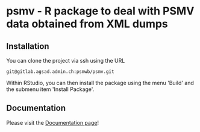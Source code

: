 # psmv - R package to deal with PSMV data obtained from XML dumps

## Installation

You can clone the project via ssh using the URL

```
git@gitlab.agsad.admin.ch:psmwb/psmv.git
```

Within RStudio, you can then install the package using the menu 'Build' and 
the submenu item 'Install Package'.

## Documentation

Please visit the [Documentation page](https://psmwb.pages.agsad.admin.ch/psmv/)!
